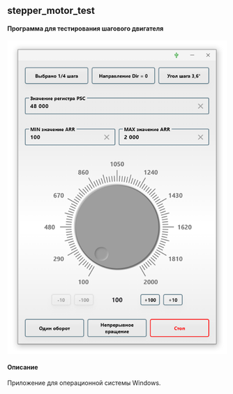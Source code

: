 ## stepper_motor_test

#### Программа для тестирования шагового двигателя

<p align="center">
    <img src="git_image/image.png" style="height: 909; width: 637; object-fit: contain">
</p>

#### Описание
Приложение для операционной системы Windows.


